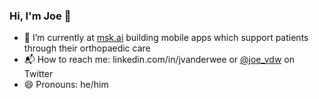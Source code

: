 ### Hi, I'm Joe 👋

- 🦵 I’m currently at [msk.ai](https://msk.ai) building mobile apps which support patients through
   their orthopaedic care  
- 📬 How to reach me: linkedin.com/in/jvanderwee or [@joe_vdw](https://twitter.com/joe_vdw) on Twitter
- 😄 Pronouns: he/him
